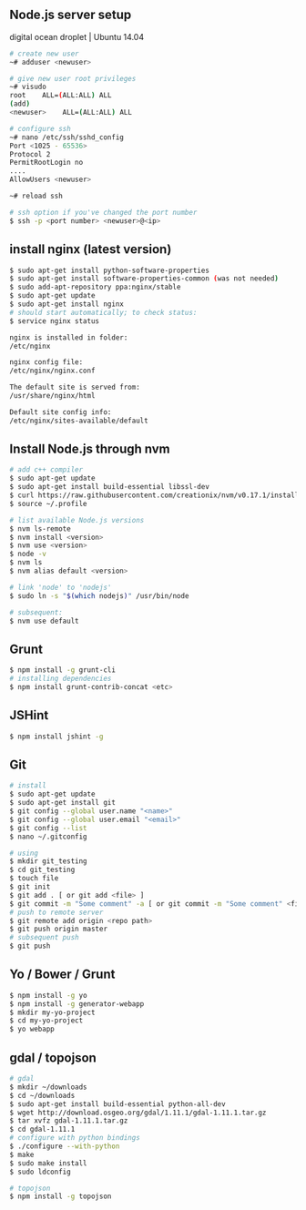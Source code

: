 Node.js server setup
-----------------

digital ocean droplet | Ubuntu 14.04

````bash
# create new user
~# adduser <newuser>

# give new user root privileges
~# visudo
root    ALL=(ALL:ALL) ALL
(add)
<newuser>    ALL=(ALL:ALL) ALL

# configure ssh
~# nano /etc/ssh/sshd_config
Port <1025 - 65536>
Protocol 2
PermitRootLogin no
....
AllowUsers <newuser>

~# reload ssh

# ssh option if you've changed the port number
$ ssh -p <port number> <newuser>@<ip>
````

install nginx (latest version)
-----------------------------

````bash
$ sudo apt-get install python-software-properties
$ sudo apt-get install software-properties-common (was not needed)
$ sudo add-apt-repository ppa:nginx/stable
$ sudo apt-get update
$ sudo apt-get install nginx
# should start automatically; to check status:
$ service nginx status

nginx is installed in folder:
/etc/nginx

nginx config file:
/etc/nginx/nginx.conf

The default site is served from:
/usr/share/nginx/html

Default site config info:
/etc/nginx/sites-available/default
````

Install Node.js through nvm
-------------------------------
````bash
# add c++ compiler
$ sudo apt-get update
$ sudo apt-get install build-essential libssl-dev
$ curl https://raw.githubusercontent.com/creationix/nvm/v0.17.1/install.sh | bash
$ source ~/.profile

# list available Node.js versions
$ nvm ls-remote
$ nvm install <version>
$ nvm use <version>
$ node -v
$ nvm ls
$ nvm alias default <version>

# link 'node' to 'nodejs'
$ sudo ln -s "$(which nodejs)" /usr/bin/node

# subsequent: 
$ nvm use default
````

Grunt
-----------------------------
````bash
$ npm install -g grunt-cli
# installing dependencies
$ npm install grunt-contrib-concat <etc>
````

JSHint
---------------------------
````bash
$ npm install jshint -g
````

Git
-----------------------
````bash
# install
$ sudo apt-get update
$ sudo apt-get install git
$ git config --global user.name "<name>"
$ git config --global user.email "<email>"
$ git config --list
$ nano ~/.gitconfig

# using
$ mkdir git_testing
$ cd git_testing
$ touch file
$ git init
$ git add . [ or git add <file> ]
$ git commit -m "Some comment" -a [ or git commit -m "Some comment" <file> ]
# push to remote server
$ git remote add origin <repo path>
$ git push origin master
# subsequent push
$ git push
````

Yo / Bower / Grunt
-----------------
````bash
$ npm install -g yo
$ npm install -g generator-webapp
$ mkdir my-yo-project
$ cd my-yo-project
$ yo webapp
````

gdal / topojson
---------------
````bash
# gdal
$ mkdir ~/downloads
$ cd ~/downloads
$ sudo apt-get install build-essential python-all-dev
$ wget http://download.osgeo.org/gdal/1.11.1/gdal-1.11.1.tar.gz
$ tar xvfz gdal-1.11.1.tar.gz
$ cd gdal-1.11.1
# configure with python bindings
$ ./configure --with-python
$ make
$ sudo make install
$ sudo ldconfig

# topojson
$ npm install -g topojson
````
